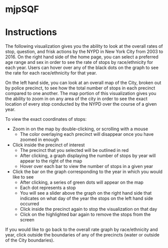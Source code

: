 # mjpSQF
# Instructions

The following visualization gives you the ability to look at the overall rates of stop, question, and frisk actions by the NYPD in New York City from 2003 to 2016.  On the right hand side of the home page, you can select a preferred age range and sex in order to see the rate of stops by race/ethnicity for each year.  Users can hover over any of the black dots on the graph to see the rate for each race/ethnicity for that year.

On the left hand side, you can look at an overall map of the City, broken out by police precinct, to see how the total number of stops in each precinct compared to one another.  The map portion of this visualization gives you the ability to zoom in on any area of the city in order to see the exact location of every stop conducted by the NYPD over the course of a given year.

To view the exact coordinates of stops:
  -	Zoom in on the map by double-clicking, or scrolling with a mouse
    - The color overlaying each precinct will disappear once you have zoomed in enough
  -	Click inside the precinct of interest 
    -	The precinct that you selected will be outlined in red
    -	After clicking, a graph displaying the number of stops by year will appear to the right of the map
    -	Hover over each bar to view the number of stops in a given year
  -	Click the bar on the graph corresponding to the year in which you would like to see
    -	After clicking, a series of green dots will appear on the map
    -	Each dot represents a stop
    -	You will see a slider above the graph on the right hand side that indicates on what day of the year the stops on the left hand side       occurred
    -	Click inside the precinct again to stop the visualization on that day
    -	Click on the highlighted bar again to remove the stops from the screen

If you would like to go back to the overall rate graph by race/ethnicity and year, click outside the boundaries of any of the precincts (water or outside of the City boundaries).
